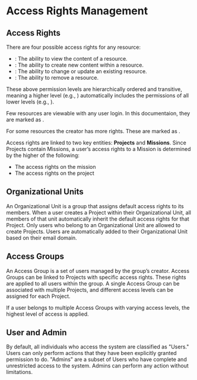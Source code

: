 # Access Rights Management

## Access Rights

There are four possible access rights for any resource:

-   <Read/>: The ability to view the content of a resource.
-   <Create/>: The ability to create new content within a resource.
-   <Modify/>: The ability to change or update an existing resource.
-   <Delete/>: The ability to remove a resource.

These above permission levels are hierarchically ordered and transitive, meaning a higher level (e.g., <Delete/>) automatically includes the permissions of all lower levels (e.g., <Read/>).

Few resources are viewable with any user login. In this documentaion, they are marked as <Any/>.

For some resources the creator has more rights. These are marked as <Creator/>.

Access rights are linked to two key entities: **Projects** and **Missions**. Since Projects contain Missions,
a user’s access rights to a Mission is determined by the higher of the following:

-   The access rights on the mission
-   The access rights on the project

## Organizational Units

An Organizational Unit is a group that assigns default access rights to its members.
When a user creates a Project within their Organizational Unit,
all members of that unit automatically inherit the default access rights for that Project.
Only users who belong to an Organizational Unit are allowed to create Projects. Users are automatically added to their
Organizational Unit based on their email domain.

## Access Groups

An Access Group is a set of users managed by the group’s creator.
Access Groups can be linked to Projects with specific access rights.
These rights are applied to all users within the group.
A single Access Group can be associated with multiple Projects,
and different access levels can be assigned for each Project.

If a user belongs to multiple Access Groups with varying access levels, the highest level of access is applied.

## User and Admin

By default, all individuals who access the system are classified as "Users." Users can only perform actions that they
have been explicitly granted permission to do.
"Admins" are a subset of Users who have complete and unrestricted access to the system.
Admins can perform any action without limitations.
